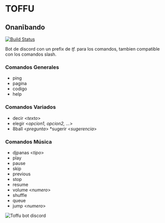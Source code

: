 # TOFFU
## Onanībando

[![Build Status](https://travis-ci.org/joemccann/dillinger.svg?branch=master)](https://travis-ci.org/joemccann/dillinger)


Bot de discord con un prefix de *tf.* para los comandos, tambien compatible con los comandos slash.

### Comandos Generales
* ping
* pagina
* codigo
* help

### Comandos Variados
* decir <*texto*>
* elegir <*opcion1, opcion2, ...*>
* 8ball <*pregunta*>
*sugerir <*sugerencia*>

### Comandos Música
* djpanas <*tipo*>
* play
* pause
* skip
* previous
* stop
* resume
* volume <*numero*>
* shuffle
* queue
* jump <*numero*>


![Toffu bot discord](https://i.imgur.com/zMV9yIP.png "Toffu")